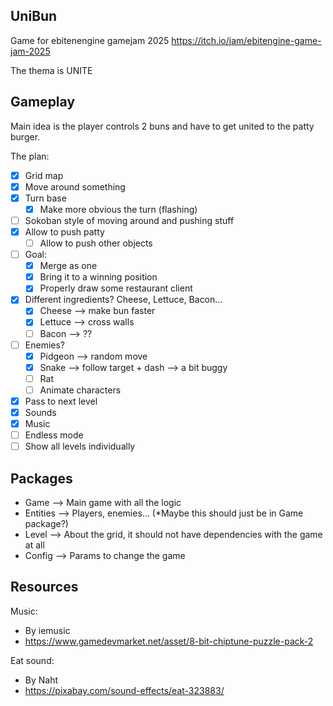 ## UniBun

Game for ebitenengine gamejam 2025 https://itch.io/jam/ebitengine-game-jam-2025

The thema is UNITE

## Gameplay

Main idea is the player controls 2 buns and have to get united to the patty burger.

The plan:
- [x] Grid map
- [x] Move around something
- [x] Turn base
  - [x] Make more obvious the turn (flashing)
- [ ] Sokoban style of moving around and pushing stuff
- [x] Allow to push patty
  - [ ] Allow to push other objects
- [ ] Goal: 
  - [x] Merge as one
  - [x] Bring it to a winning position
  - [x] Properly draw some restaurant client
- [x] Different ingredients? Cheese, Lettuce, Bacon...
  - [x] Cheese --> make bun faster
  - [x] Lettuce --> cross walls
  - [ ] Bacon --> ??
- [ ] Enemies?
  - [x] Pidgeon --> random move
  - [x] Snake --> follow target + dash --> a bit buggy
  - [ ] Rat
  - [ ] Animate characters
- [x] Pass to next level
- [x] Sounds
- [x] Music
- [ ] Endless mode
- [ ] Show all levels individually

## Packages
- Game --> Main game with all the logic
- Entities --> Players, enemies... (*Maybe this should just be in Game package?)
- Level --> About the grid, it should not have dependencies with the game at all
- Config --> Params to change the game

## Resources
Music: 
- By iemusic 
- https://www.gamedevmarket.net/asset/8-bit-chiptune-puzzle-pack-2

Eat sound: 
- By Naht 
- https://pixabay.com/sound-effects/eat-323883/